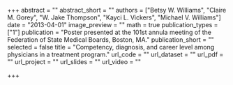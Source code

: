 +++
abstract = ""
abstract_short = ""
authors = ["Betsy W. Williams", "Claire M. Gorey", "W. Jake Thompson", "Kayci L. Vickers", "Michael V. Williams"]
date = "2013-04-01"
image_preview = ""
math = true
publication_types = ["1"]
publication = "Poster presented at the 101st annula meeting of the Federation of State Medical Boards, Boston, MA."
publication_short = ""
selected = false
title = "Competency, diagnosis, and career level among physicians in a treatment program."
url_code = ""
url_dataset = ""
url_pdf = ""
url_project = ""
url_slides = ""
url_video = ""

+++
